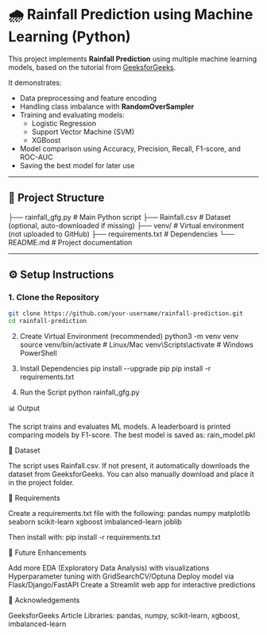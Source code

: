 # 🌧️ Rainfall Prediction using Machine Learning (Python)

This project implements **Rainfall Prediction** using multiple machine learning models, based on the tutorial from [GeeksforGeeks](https://www.geeksforgeeks.org/machine-learning/rainfall-prediction-using-machine-learning-python/).

It demonstrates:
- Data preprocessing and feature encoding  
- Handling class imbalance with **RandomOverSampler**  
- Training and evaluating models:  
  - Logistic Regression  
  - Support Vector Machine (SVM)  
  - XGBoost  
- Model comparison using Accuracy, Precision, Recall, F1-score, and ROC-AUC  
- Saving the best model for later use  

---

## 📂 Project Structure

├── rainfall_gfg.py # Main Python script
├── Rainfall.csv # Dataset (optional, auto-downloaded if missing)
├── venv/ # Virtual environment (not uploaded to GitHub)
├── requirements.txt # Dependencies
└── README.md # Project documentation


---

## ⚙️ Setup Instructions

### 1. Clone the Repository
```bash
git clone https://github.com/your-username/rainfall-prediction.git
cd rainfall-prediction
```

2. Create Virtual Environment (recommended)
python3 -m venv venv
source venv/bin/activate  # Linux/Mac
venv\Scripts\activate     # Windows PowerShell

3. Install Dependencies
pip install --upgrade pip
pip install -r requirements.txt

4. Run the Script
python rainfall_gfg.py


📊 Output

The script trains and evaluates ML models.
A leaderboard is printed comparing models by F1-score.
The best model is saved as:
rain_model.pkl


📑 Dataset

The script uses Rainfall.csv.
If not present, it automatically downloads the dataset from GeeksforGeeks.
You can also manually download and place it in the project folder.


📝 Requirements

Create a requirements.txt file with the following:
pandas
numpy
matplotlib
seaborn
scikit-learn
xgboost
imbalanced-learn
joblib


Then install with:
pip install -r requirements.txt


🚀 Future Enhancements

Add more EDA (Exploratory Data Analysis) with visualizations
Hyperparameter tuning with GridSearchCV/Optuna
Deploy model via Flask/Django/FastAPI
Create a Streamlit web app for interactive predictions


🙌 Acknowledgements

GeeksforGeeks Article
Libraries: pandas, numpy, scikit-learn, xgboost, imbalanced-learn